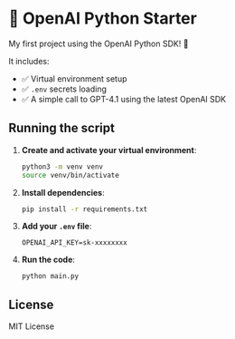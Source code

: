 # 🧠 OpenAI Python Starter

My first project using the OpenAI Python SDK! 🎉

It includes:
- ✅ Virtual environment setup
- ✅ `.env` secrets loading
- ✅ A simple call to GPT-4.1 using the latest OpenAI SDK

## Running the script

1. **Create and activate your virtual environment**:
    ```bash
    python3 -m venv venv
    source venv/bin/activate
    ```

2. **Install dependencies**:
    ```bash
    pip install -r requirements.txt
    ```

3. **Add your `.env` file**:
    ```
    OPENAI_API_KEY=sk-xxxxxxxx
    ```

4. **Run the code**:
    ```bash
    python main.py
    ```

## License

MIT License
